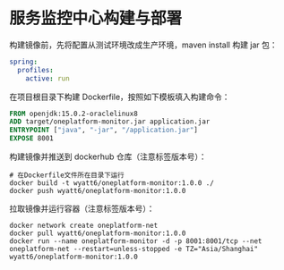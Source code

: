 # 服务监控中心构建与部署

构建镜像前，先将配置从测试环境改成生产环境，maven install 构建 jar 包：

```yaml
spring:
  profiles:
    active: run
```

在项目根目录下构建 Dockerfile，按照如下模板填入构建命令：

```dockerfile
FROM openjdk:15.0.2-oraclelinux8
ADD target/oneplatform-monitor.jar application.jar
ENTRYPOINT ["java", "-jar", "/application.jar"]
EXPOSE 8001
```

构建镜像并推送到 dockerhub 仓库（注意标签版本号）：

```shell
# 在Dockerfile文件所在目录下运行
docker build -t wyatt6/oneplatform-monitor:1.0.0 ./
docker push wyatt6/oneplatform-monitor:1.0.0
```

拉取镜像并运行容器（注意标签版本号）：

```shell
docker network create oneplatform-net
docker pull wyatt6/oneplatform-monitor:1.0.0
docker run --name oneplatform-monitor -d -p 8001:8001/tcp --net oneplatform-net --restart=unless-stopped -e TZ="Asia/Shanghai" wyatt6/oneplatform-monitor:1.0.0
```


